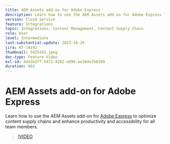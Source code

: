 ```yaml
---
title: AEM Assets add-on for Adobe Express
description: Learn how to use the AEM Assets add-on for Adobe Express to optimize content supply chains, enhancing productivity and accessibility for all team members.
version: Cloud Service
feature: Integrations
topic: Integrations, Content Management, Content Supply Chain
role: User
level: Intermediate
last-substantial-update: 2023-10-26
jira: KT-14192
thumbnail: 3425193.jpeg
doc-type: Feature Video
exl-id: 4da1b1ff-5472-4282-a998-ae344e7b8309
duration: 602
---
```

# AEM Assets add-on for Adobe Express

Learn how to use the AEM Assets add-on for [Adobe Express](https://www.adobe.com/express/) to optimize content supply chains and enhance productivity and accessibility for all team members.

>[!VIDEO](https://video.tv.adobe.com/v/3425193/?learn=on)
